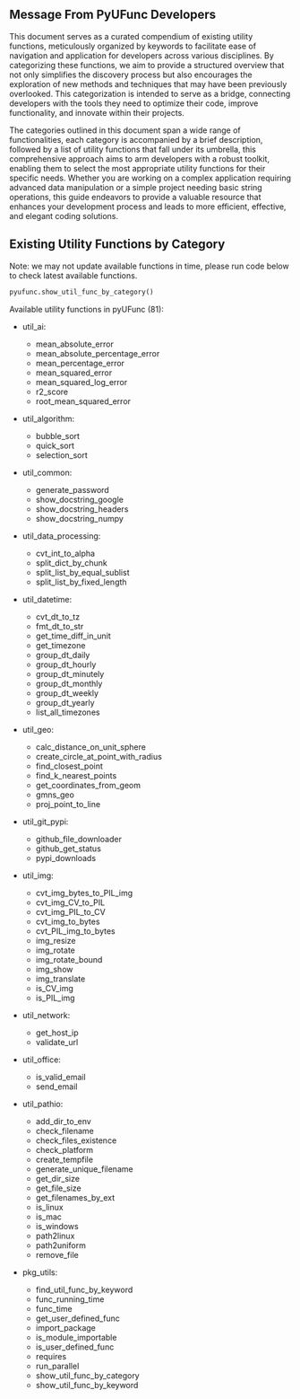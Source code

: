 ## Message From PyUFunc Developers

This document serves as a curated compendium of existing utility functions, meticulously organized by keywords to facilitate ease of navigation and application for developers across various disciplines. By categorizing these functions, we aim to provide a structured overview that not only simplifies the discovery process but also encourages the exploration of new methods and techniques that may have been previously overlooked. This categorization is intended to serve as a bridge, connecting developers with the tools they need to optimize their code, improve functionality, and innovate within their projects.

The categories outlined in this document span a wide range of functionalities, each category is accompanied by a brief description, followed by a list of utility functions that fall under its umbrella, this comprehensive approach aims to arm developers with a robust toolkit, enabling them to select the most appropriate utility functions for their specific needs. Whether you are working on a complex application requiring advanced data manipulation or a simple project needing basic string operations, this guide endeavors to provide a valuable resource that enhances your development process and leads to more efficient, effective, and elegant coding solutions.

## Existing Utility Functions by Category

Note: we may not update available functions in time, please run code below to check latest available functions.

```python
pyufunc.show_util_func_by_category()
```

Available utility functions in pyUFunc (81):

- util_ai:
  - mean_absolute_error
  - mean_absolute_percentage_error
  - mean_percentage_error
  - mean_squared_error
  - mean_squared_log_error
  - r2_score
  - root_mean_squared_error

- util_algorithm:
  - bubble_sort
  - quick_sort
  - selection_sort

- util_common:
  - generate_password
  - show_docstring_google
  - show_docstring_headers
  - show_docstring_numpy

- util_data_processing:
  - cvt_int_to_alpha
  - split_dict_by_chunk
  - split_list_by_equal_sublist
  - split_list_by_fixed_length

- util_datetime:
  - cvt_dt_to_tz
  - fmt_dt_to_str
  - get_time_diff_in_unit
  - get_timezone
  - group_dt_daily
  - group_dt_hourly
  - group_dt_minutely
  - group_dt_monthly
  - group_dt_weekly
  - group_dt_yearly
  - list_all_timezones

- util_geo:
  - calc_distance_on_unit_sphere
  - create_circle_at_point_with_radius
  - find_closest_point
  - find_k_nearest_points
  - get_coordinates_from_geom
  - gmns_geo
  - proj_point_to_line

- util_git_pypi:
  - github_file_downloader
  - github_get_status
  - pypi_downloads

- util_img:
  - cvt_img_bytes_to_PIL_img
  - cvt_img_CV_to_PIL
  - cvt_img_PIL_to_CV
  - cvt_img_to_bytes
  - cvt_PIL_img_to_bytes
  - img_resize
  - img_rotate
  - img_rotate_bound
  - img_show
  - img_translate
  - is_CV_img
  - is_PIL_img

- util_network:
  - get_host_ip
  - validate_url

- util_office:
  - is_valid_email
  - send_email

- util_pathio:
  - add_dir_to_env
  - check_filename
  - check_files_existence
  - check_platform
  - create_tempfile
  - generate_unique_filename
  - get_dir_size
  - get_file_size
  - get_filenames_by_ext
  - is_linux
  - is_mac
  - is_windows
  - path2linux
  - path2uniform
  - remove_file

- pkg_utils:
  - find_util_func_by_keyword
  - func_running_time
  - func_time
  - get_user_defined_func
  - import_package
  - is_module_importable
  - is_user_defined_func
  - requires
  - run_parallel
  - show_util_func_by_category
  - show_util_func_by_keyword
